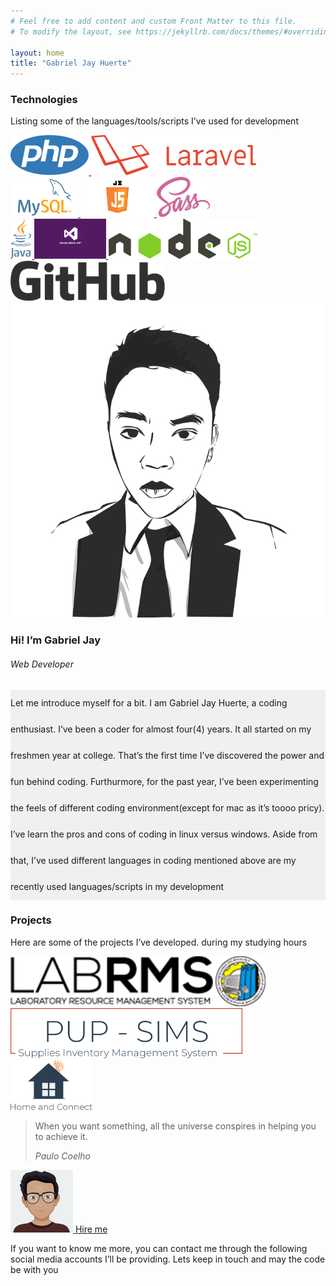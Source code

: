 ```yaml
---
# Feel free to add content and custom Front Matter to this file.
# To modify the layout, see https://jekyllrb.com/docs/themes/#overriding-theme-defaults

layout: home
title: "Gabriel Jay Huerte"
---
```

<section id="content-body">
	<div class="container-fluid">
	    <section id="technologies-used-section">
	    	<div class="my-5">
			    <div class="col-sm-12">
			        <h1 class="text-center font-roboto">Technologies</h1>
			    </div>
			    <div class="col-sm-12">
			        <p class="text-center font-montserrat">Listing some of the languages/tools/scripts I’ve used for development</p>
			    </div>
			    <div class="col-sm-12 text-center my-5">
			        <a href="#">
			            <img class="img m-5" height="64px" src="/images/technologies/php-logo.png" />
			        </a>
			        <a href="#">
			            <img class="img m-5" height="64px" src="/images/technologies/laravel-logo.png" />
			        </a>
			        <a href="#">
			            <img class="img m-5" height="64px" src="/images/technologies/mysql-logo.png" />
			        </a>
			        <a href="#">
			            <img class="img m-5" height="64px" src="/images/technologies/javascript-logo.png" />
			        </a>
			        <a href="#">
			            <img class="img m-5" height="64px" src="/images/technologies/sass-logo.png" />
			        </a>
			    </div>
			    <div class="col-sm-12 text-center">
			        <a href="#">
			            <img class="img m-5" height="64px" src="/images/technologies/java-logo.png" />
			        </a>
			        <a href="#">
			            <img class="img m-5" height="64px" src="/images/technologies/vbnet-logo.png" />
			        </a>
			        <a href="#">
			            <img class="img m-5" height="64px" src="/images/technologies/nodejs-logo.png" />
			        </a>
			        <a href="#">
			            <img class="img m-5" height="64px" src="/images/technologies/github-logo.png" />
			        </a>
			    </div>
			</div>    	
		</section>
	    <section id="about-section">
	    	<div class="row">
			    <div class="col-md-4">
			        <div class="col-sm-12">
			            <a href="#">
			                <img class="img-fluid" src="/images/vector-image.jpg" />
			            </a>
			        </div>
			        <div class="col-sm-12 text-center">
			            <h3 class="mt-4 font-montserrat">Hi! I’m Gabriel Jay</h3>
			            <h6 class="mt-2 font-montserrat">Web Developer</h6>
			        </div>
			    </div>
			    <div class="col-md-8" style="background-color: #eff1f0;">
			        <p class="text-justify p-5" style="line-height: 3em;">
			            Let me introduce myself for a bit. I am Gabriel Jay Huerte, a coding enthusiast. I’ve been a coder for almost four(4) years. It all started on my freshmen year at college. That’s the first time I’ve discovered the power and fun behind coding. Furthurmore, for the past year, I’ve been experimenting the feels of different coding environment(except for mac as it’s toooo pricy). I’ve learn the pros and cons of coding in linux versus windows. Aside from that, I’ve used different languages in coding mentioned above are my recently used languages/scripts in my development
			        </p>
			    </div>
			</div>    
		</section>
	    <section id="projects-section">
		    <div class="row my-5 py-5">
			    <div class="col-sm-12">
			        <h1 class="font-roboto text-center">Projects</h1>
			    </div>
			    <div class="col-sm-12">
			        <p class="font-montserrat text-center">Here are some of the projects I’ve developed. during my studying hours</p>
			    </div>
			    <div class="col-md-4">
			        <a href="https://github.com/gjhuerte/labrms" class="col-sm-12">
			            <img class="rounded mx-auto d-block" height="80px" src="/images/projects/labrms-logo.png" />
			        </a>
			    </div>
			    <div class="col-md-4">
			        <a href="https://github.com/gjhuerte/sims" class="col-sm-12">
			            <img class="rounded mx-auto d-block" height="80px" src="/images/projects/sims-logo.png" />
			        </a>
			    </div>
			    <div class="col-md-4">
			        <a href="#" class="col-sm-12">
			            <img class="rounded mx-auto d-block" height="80px" src="/images/projects/homeandconnect-logo.png" />
			        </a>
			    </div>
			</div>    
		</section>
	    <section id="simple-quote-section" class="bg-cloud-white p-5">
	    	<blockquote class="blockquote text-center">
			    <p class="mr-0 display-4 font-montserrat">When you want something, all the universe conspires in helping you to achieve it.</p>
			    <footer class="blockquote-footer font-montserrat"><cite title="Source Title">Paulo Coelho</cite></footer>
			</blockquote>    
		</section>
	</div>
</section>	
<section id="footer" class="footer-navigation">
    <div class="upper-footer bg-midnight-blue white">
	    <div class="col-sm-12 offset-md-4 col-md-4 pt-5 pb-3 text-center">
	        <a href="#" class="mr-2">
	            <img class="rounded-circle" height="100px" src="/images/avatar.png" />
	        </a>
	        <a href="#" class="btn btn-outline-success">Hire me</a>
	    </div>
	    <div class="col-sm-12 offset-md-4 col-md-4 py-3 text-center">
	        <p class="font-montserrat">
	            If you want to know me more, you can contact me through the following social media  accounts I’ll be providing. Lets keep in touch and may the code be with you
	        </p>
	    </div>
	    <div class="col-sm-12 offset-md-4 col-md-4 pt-3 pb-5 text-center">
	        <a href="https://github.com/gjhuerte/" class="white m-2">
	            <span class="fa fa-github fa-lg"></span>
	        </a>
	        <a href="/www.linkedin.com/in/gjhuerte" class="white m-2">
	            <i class="fa fa-linkedin fa-lg"></i>
	        </a>
	        <a href="https://www.facebook.com/gjhuerte" class="white m-2">
	            <i class="fa fa-facebook fa-lg"></i>
	        </a>
	    </div>
	</div>
	<div class="lower-footer bg-dark-saturated-blue p-4"></div>        
</section>